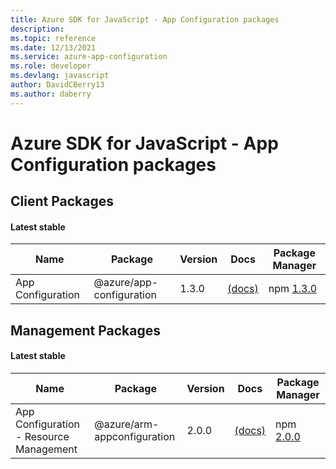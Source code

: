 ```yaml
---
title: Azure SDK for JavaScript - App Configuration packages
description: 
ms.topic: reference
ms.date: 12/13/2021
ms.service: azure-app-configuration
ms.role: developer
ms.devlang: javascript
author: DavidCBerry13
ms.author: daberry
---
```


# Azure SDK for JavaScript - App Configuration packages

## Client Packages

#### Latest stable

| Name                  | Package              | Version          | Docs                   | Package Manager                |
|-----------------------|----------------------|------------------|------------------------|--------------------------------|
| App Configuration | @azure/app-configuration | 1.3.0 | [(docs)](/azure/javascript/sdk/sdk-demo2/app-configuration/app-configuration/azure-app-configuration/stable)  | npm [1.3.0](https://www.npmjs.com/package/%40azure%2Fapp-configuration) |
 

 


 
 

## Management Packages

#### Latest stable

| Name                  | Package              | Version          | Docs                   | Package Manager                |
|-----------------------|----------------------|------------------|------------------------|--------------------------------|
| App Configuration - Resource Management | @azure/arm-appconfiguration | 2.0.0 | [(docs)](/azure/javascript/sdk/sdk-demo2/app-configuration/arm-appconfiguration/azure-arm-appconfiguration/stable)  | npm [2.0.0](https://www.npmjs.com/package/%40azure%2Farm-appconfiguration) |
 

 

 
 
